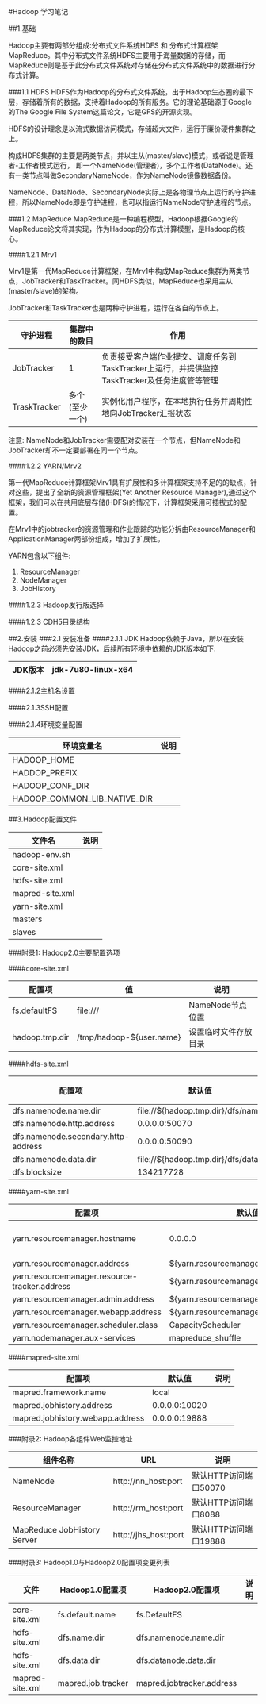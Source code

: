 #Hadoop 学习笔记

##1.基础

Hadoop主要有两部分组成:分布式文件系统HDFS 和 分布式计算框架MapReduce。其中分布式文件系统HDFS主要用于海量数据的存储，而MapReduce则是基于此分布式文件系统对存储在分布式文件系统中的数据进行分布式计算。

###1.1 HDFS
HDFS作为Hadoop的分布式文件系统，出于Hadoop生态圈的最下层，存储着所有的数据，支持着Hadoop的所有服务。它的理论基础源于Google的The Google File System这篇论文，它是GFS的开源实现。

HDFS的设计理念是以流式数据访问模式，存储超大文件，运行于廉价硬件集群之上。

构成HDFS集群的主要是两类节点，并以主从(master/slave)模式，或者说是管理者-工作者模式运行， 即一个NameNode(管理者)，多个工作者(DataNode)。还有一类节点叫做SecondaryNameNode，作为NameNode镜像数据备份。

NameNode、DataNode、SecondaryNode实际上是各物理节点上运行的守护进程，所以NameNode即是守护进程，也可以指运行NameNode守护进程的节点。

###1.2 MapReduce
MapReduce是一种编程模型，Hadoop根据Google的MapReduce论文将其实现，作为Hadoop的分布式计算模型，是Hadoop的核心。

####1.2.1 Mrv1

Mrv1是第一代MapReduce计算框架，在Mrv1中构成MapReduce集群为两类节点，JobTracker和TaskTracker。同HDFS类似，MapReduce也采用主从(master/slave)的架构。

JobTracker和TaskTracker也是两种守护进程，运行在各自的节点上。

|守护进程|集群中的数目|作用|
|-----|-----------|----|
|JobTracker|1|负责接受客户端作业提交、调度任务到TaskTracker上运行，并提供监控TaskTracker及任务进度管等管理|
|TraskTracker|多个(至少一个)|实例化用户程序，在本地执行任务并周期性地向JobTracker汇报状态|


注意: NameNode和JobTracker需要配对安装在一个节点，但NameNode和JobTracker却不一定要部署在同一个节点。

####1.2.2 YARN/Mrv2

第一代MapReduce计算框架Mrv1具有扩展性和多计算框架支持不足的的缺点，针对这些，提出了全新的资源管理框架(Yet Another Resource Manager),通过这个框架，我们可以在共用底层存储(HDFS)的情况下，计算框架采用可插拔式的配置。

在Mrv1中的jobtracker的资源管理和作业跟踪的功能分拆由ResourceManager和ApplicationManager两部份组成，增加了扩展性。

YARN包含以下组件:

1. ResourceManager
2. NodeManager
3. JobHistory


####1.2.3 Hadoop发行版选择

####1.2.3 CDH5目录结构

##2.安装
###2.1 安装准备
####2.1.1 JDK
Hadoop依赖于Java，所以在安装Hadoop之前必须先安装JDK，后续所有环境中依赖的JDK版本如下:

|JDK版本|jdk-7u80-linux-x64|
|-------|-----------------|

####2.1.2主机名设置

####2.1.3SSH配置

####2.1.4环境变量配置


|环境变量名|说明|
|--------|----|
|HADOOP_HOME||
|HADDOP_PREFIX||
|HADOOP\_CONF_DIR||
|HADOOP\_COMMON\_LIB\_NATIVE_DIR||


##3.Hadoop配置文件

|文件名|说明|
|----|----|
|hadoop-env.sh||
|core-site.xml||
|hdfs-site.xml||
|mapred-site.xml||
|yarn-site.xml||
|masters||
|slaves||



###附录1: Hadoop2.0主要配置选项

####core-site.xml


|配置项|值|说明|
|-----|---|---|
|fs.defaultFS|file:///|NameNode节点位置|
|hadoop.tmp.dir|/tmp/hadoop-${user.name}|设置临时文件存放目录|


####hdfs-site.xml

|配置项|默认值|说明|
|-----|---|---|
|dfs.namenode.name.dir|file://${hadoop.tmp.dir}/dfs/name||
|dfs.namenode.http.address|0.0.0.0:50070||
|dfs.namenode.secondary.http-address|0.0.0.0:50090||
|dfs.namenode.data.dir|file://${hadoop.tmp.dir}/dfs/data||
|dfs.blocksize|134217728||

####yarn-site.xml

|配置项|默认值|说明|
|-----|---|---|
|yarn.resourcemanager.hostname|0.0.0.0|设置ResourceManager主机|
|yarn.resourcemanager.address|${yarn.resourcemanager.hostname}:8032||
|yarn.resourcemanager.resource-tracker.address|${yarn.resourcemanager.hostname}:8031||
|yarn.resourcemanager.admin.address|${yarn.resourcemanager.hostname}:8033||
|yarn.resourcemanager.webapp.address|${yarn.resourcemanager.hostname}:8088||
|yarn.resourcemanager.scheduler.class|CapacityScheduler||
|yarn.nodemanager.aux-services|mapreduce_shuffle||




####mapred-site.xml

|配置项|默认值|说明|
|-----|---|---|
|mapred.framework.name|local||
|mapred.jobhistory.address|0.0.0.0:10020||
|mapred.jobhistory.webapp.address|0.0.0.0:19888||


###附录2: Hadoop各组件Web监控地址

|组件名称|URL|说明|
|------|---|---|
|NameNode|http://nn_host:port|默认HTTP访问端口50070|
|ResourceManager|http://rm_host:port|默认HTTP访问端口8088|
|MapReduce JobHistory Server|http://jhs_host:port|默认HTTP访问端口19888|



###附录3: Hadoop1.0与Hadoop2.0配置项变更列表


|文件|Hadoop1.0配置项|Hadoop2.0配置项|说明|
|---|--------------|--------------|---|
|core-site.xml|fs.default.name|fs.DefaultFS||
|hdfs-site.xml|dfs.name.dir|dfs.namenode.name.dir|
|hdfs-site.xml|dfs.data.dir|dfs.datanode.data.dir|
|mapred-site.xml|mapred.job.tracker|mapred.jobtracker.address|






